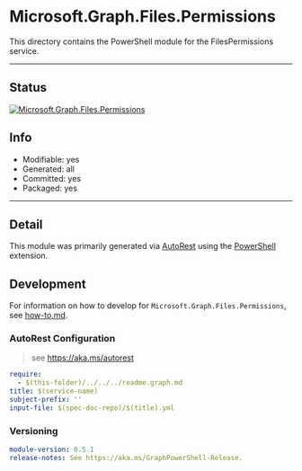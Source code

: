 <!-- region Generated -->
# Microsoft.Graph.Files.Permissions
This directory contains the PowerShell module for the FilesPermissions service.

---
## Status
[![Microsoft.Graph.Files.Permissions](https://img.shields.io/powershellgallery/v/Microsoft.Graph.Files.Permissions.svg?style=flat-square&label=Microsoft.Graph.Files.Permissions "Microsoft.Graph.Files.Permissions")](https://www.powershellgallery.com/packages/Microsoft.Graph.Files.Permissions/)

## Info
- Modifiable: yes
- Generated: all
- Committed: yes
- Packaged: yes

---
## Detail
This module was primarily generated via [AutoRest](https://github.com/Azure/autorest) using the [PowerShell](https://github.com/Azure/autorest.powershell) extension.

## Development
For information on how to develop for `Microsoft.Graph.Files.Permissions`, see [how-to.md](how-to.md).
<!-- endregion -->

### AutoRest Configuration

> see https://aka.ms/autorest

``` yaml
require:
  - $(this-folder)/../../../readme.graph.md
title: $(service-name)
subject-prefix: ''
input-file: $(spec-doc-repo)/$(title).yml
```
### Versioning

``` yaml
module-version: 0.5.1
release-notes: See https://aka.ms/GraphPowerShell-Release.
```
